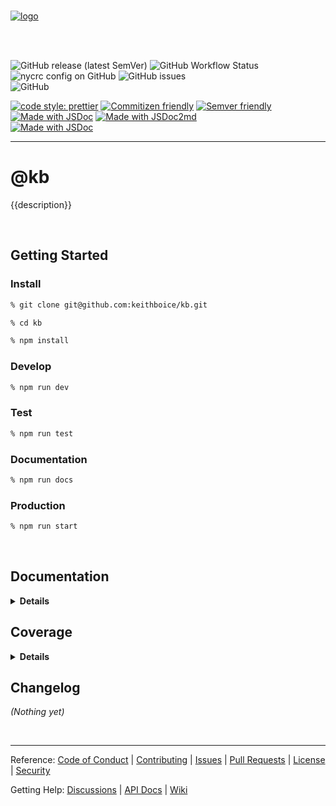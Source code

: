 <br />

[![logo](https://github.com/keithboice/kb_template_github/blob/main/_hero.png?raw=true)](https://raw.githubusercontent.com/keithboice/.github/docs/assets/logo.png)

<br />

<br />

<p align="center">

![GitHub release (latest SemVer)](https://img.shields.io/github/v/release/keithboice/kb?sort=semver&style=for-the-badge)
![GitHub Workflow Status](https://img.shields.io/github/workflow/status/keithboice/kb/ci?style=for-the-badge)
![nycrc config on GitHub](https://img.shields.io/nycrc/keithboice/kb?config=.nycrc&preferredThreshold=branches&style=for-the-badge)
![GitHub issues](https://img.shields.io/github/issues-raw/keithboice/kb?style=for-the-badge)  
![GitHub](https://img.shields.io/badge/license-MIT-red.svg?style=for-the-badge&logo=Open%20source%20initiative&logoColor=757575)

</p>


<p align="center">

[![code style: prettier](https://img.shields.io/badge/code_style-prettier-c2185b.svg?style=for-the-badge)](https://github.com/prettier/prettier)
[![Commitizen friendly](https://img.shields.io/badge/uses-commitizen-7b1fa2.svg?style=for-the-badge)](http://commitizen.github.io/cz-cli/)
[![Semver friendly](https://img.shields.io/badge/uses-semver-303f9f.svg?style=for-the-badge)](https://github.com/semver/semver)
[![Made with JSDoc](https://img.shields.io/badge/uses-tbd-0277bd.svg?style=for-the-badge)](https://github.com/tbd/tbd)
[![Made with JSDoc2md](https://img.shields.io/badge/uses-tbd-00838f.svg?style=for-the-badge)](https://github.com/tbd/tbd)      
[![Made with JSDoc](https://img.shields.io/badge/made_with-tbd-00695c.svg?style=for-the-badge&logo=prettier&logoColor=757575&labelColor=616161)](https://github.com/tbd/tbd)

</p>

---


# @kb


{{description}}


<br />


## Getting Started


### Install

```bash
% git clone git@github.com:keithboice/kb.git

% cd kb

% npm install
```

### Develop

```bash
% npm run dev
```

### Test

```bash
% npm run test
```

### Documentation

```bash
% npm run docs
```

### Production

```bash
% npm run start
```

<br />


## Documentation


<details>
<summary><strong>Details</strong></summary>


<br />

{{>main}}

<br />


</details>


## Coverage


<details>
<summary><strong>Details</strong></summary>


### Lcov


</details>


## Changelog


_(Nothing yet)_

<br />

---

Reference: [Code of Conduct](https://github.com/keithboice/kb/CODE_OF_CONDUCT.md) | [Contributing](https://github.com/keithboice/kb/CONTRIBUTING.md)
| [Issues](https://github.com/keithboice/kb/issues)
| [Pull Requests](https://github.com/keithboice/kb/pulls) | [License](https://github.com/keithboice/kb/LICENSE) | [Security](https://github.com/keithboice/kb/SECURITY.md)

Getting Help: [Discussions](https://github.com/keithboice/kb/discussions)
| [API Docs](https://github.com/keithboice/kb/docs)
| [Wiki](https://github.com/keithboice/kb/wiki)
